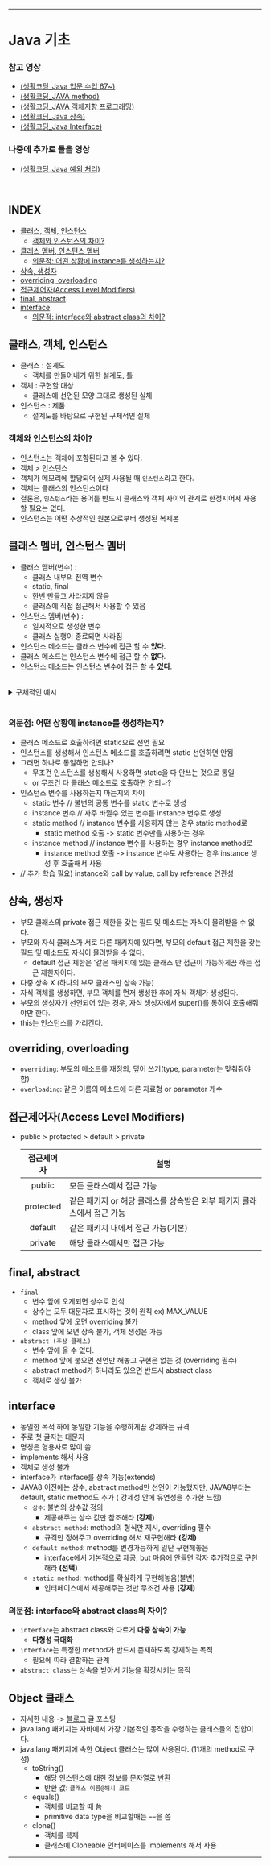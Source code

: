 ___
# Java 기초

### 참고 영상
- [(생활코딩_Java 입문 수업 67~)](https://www.youtube.com/playlist?list=PLuHgQVnccGMCeAy-2-llhw3nWoQKUvQck)
- [(생활코딩_JAVA method)](https://www.youtube.com/playlist?list=PLuHgQVnccGMDkdt3N9tT0aZPZx5-Ri2jo)
- [(생활코딩_JAVA 객체지향 프로그래밍)](https://www.youtube.com/playlist?list=PLuHgQVnccGMAb-e41kXPSIpmoz1RvHyN4)
- [(생활코딩_Java 상속)](https://www.youtube.com/playlist?list=PLuHgQVnccGMA1bRSk_SZrXMngx5iq03cc)
- [(생활코딩_Java Interface)](https://www.youtube.com/playlist?list=PLuHgQVnccGMDiv-rCwlN-YjLKWR6-SBbM)

### 나중에 추가로 들을 영상
- [(생활코딩_Java 예외 처리)](https://www.youtube.com/playlist?list=PLuHgQVnccGMCrFJLxpjhE0N5tvOVxJuVB)
<br/>

## INDEX
  - [클래스, 객체, 인스턴스](#클래스-객체-인스턴스)
    - [객체와 인스턴스의 차이?](#객체와-인스턴스의-차이)
  - [클래스 멤버, 인스턴스 멤버](#클래스-멤버-인스턴스-멤버)
    - [의문점: 어떤 상황에 instance를 생성하는지?](#의문점-어떤-상황에-instance를-생성하는지)
  - [상속, 생성자](#상속-생성자)
  - [overriding, overloading](#overriding-overloading)
  - [접근제어자(Access Level Modifiers)](#접근제어자access-level-modifiers)
  - [final, abstract](#final-abstract)
  - [interface](#interface)
    - [의문점: interface와 abstract class의 차이?](#의문점-interface와-abstract-class의-차이)
##

## 클래스, 객체, 인스턴스
- 클래스 : 설계도
  - 객체를 만들어내기 위한 설계도, 틀
- 객체 : 구현할 대상
  - 클래스에 선언된 모양 그대로 생성된 실체
- 인스턴스 : 제품
  - 설계도를 바탕으로 구현된 구체적인 실체

### 객체와 인스턴스의 차이?
- 인스턴스는 객체에 포함된다고 볼 수 있다.
- 객체 > 인스턴스
- 객체가 메모리에 할당되어 실제 사용될 때 `인스턴스`라고 한다.
- 객체는 클래스의 인스턴스이다
- 결론은, `인스턴스`라는 용어를 반드시 클래스와 객체 사이의 관계로 한정지어서 사용할 필요는 없다.
- 인스턴스는 어떤 추상적인 원본으로부터 생성된 복제본
##

## 클래스 멤버, 인스턴스 멤버
- 클래스 멤버(변수) :
  - 클래스 내부의 전역 변수
  - static, final
  - 한번 만들고 사라지지 않음
  - 클래스에 직접 접근해서 사용할 수 있음
- 인스턴스 멤버(변수) :
  - 일시적으로 생성한 변수
  - 클래스 실행이 종료되면 사라짐
- 인스턴스 메소드는 클래스 변수에 접근 할 수 **있다**.
- 클래스 메소드는 인스턴스 변수에 접근 할 수 **없다**.
- 인스턴스 메소드는 인스턴스 변수에 접근 할 수 **있다**.
<br>

<details>
<summary>구체적인 예시</summary>
<div markdown="1">

```java
class C1{
    static int static_variable = 1;
    int instance_variable = 2;

    static void static_static(){
        System.out.println(static_variable);
    }

    static void static_instance(){
        // 클래스 메소드에서는 인스턴스 변수에 접근 할 수 없다. 
        System.out.println(instance_variable);
    }
    
    void instance_static(){
        // 인스턴스 메소드에서는 클래스 변수에 접근 할 수 있다.
        System.out.println(static_variable);
    }

    void instance_instance(){        
        System.out.println(instance_variable);
    }
}

public class ClassMemberDemo {  
    public static void main(String[] args) {
        C1 c = new C1();

        // 인스턴스를 이용해서 정적 메소드에 접근 -> 성공
        // 인스턴스 메소드가 정적 변수에 접근 -> 성공
        c.static_static();

        // 인스턴스를 이용해서 정적 메소드에 접근 -> 성공
        // 정적 메소드가 인스턴스 변수에 접근 -> 실패
        c.static_instance();

        // 인스턴스를 이용해서 인스턴스 메소드에 접근 -> 성공
        // 인스턴스 메소드가 클래스 변수에 접근 -> 성공
        c.instance_static();

        // 인스턴스를 이용해서 인스턴스 메소드에 접근 -> 성공 
        // 인스턴스 메소드가 인스턴스 변수에 접근 -> 성공
        c.instance_instance();

        // 클래스를 이용해서 클래스 메소드에 접근 -> 성공
        // 클래스 메소드가 클래스 변수에 접근 -> 성공
        C1.static_static();

        // 클래스를 이용해서 클래스 메소드에 접근 -> 성공
        // 클래스 메소드가 인스턴스 변수에 접근 -> 실패
        C1.static_instance();

        // 클래스를 이용해서 인스턴스 메소드에 접근 -> 실패
        C1.instance_static();

        // 클래스를 이용해서 인스턴스 메소드에 접근 -> 실패
        C1.instance_instance();
    }
}
```

</div>
</details>
<br>

### 의문점: 어떤 상황에 instance를 생성하는지?
- 클래스 메소드로 호출하려면 static으로 선언 필요
- 인스턴스를 생성해서 인스턴스 메소드를 호출하려면 static 선언하면 안됨
- 그러면 하나로 통일하면 안되나?
  - 무조건 인스턴스를 생성해서 사용하면 static을 다 안쓰는 것으로 통일
  - or 무조건 다 클래스 메소드로 호출하면 안되나?
- 인스턴스 변수를 사용하는지 마는지의 차이
  - static 변수 // 불변의 공통 변수를 static 변수로 생성
  - instance 변수 // 자주 바뀔수 있는 변수를 instance 변수로 생성
  - static method // instance 변수를 사용하지 않는 경우 static method로
    - static method 호출 -> static 변수만을 사용하는 경우
  - instance method // instance 변수를 사용하는 경우 instance method로
    - instance method 호출 -> instance 변수도 사용하는 경우 instance 생성 후 호출해서 사용
- // 추가 학습 필요) instance와 call by value, call by reference 연관성
##

## 상속, 생성자
- 부모 클래스의 private 접근 제한을 갖는 필드 및 메소드는 자식이 물려받을 수 없다.
- 부모와 자식 클래스가 서로 다른 패키지에 있다면, 부모의 default 접근 제한을 갖는 필드 및 메소드도 자식이 물려받을 수 없다.
  - default 접근 제한은 '같은 패키지에 있는 클래스'만 접근이 가능하게끔 하는 접근 제한자이다.
- 다중 상속 X (하나의 부모 클래스만 상속 가능)
- 자식 객체를 생성하면, 부모 객체를 먼저 생성한 후에 자식 객체가 생성된다.
- 부모의 생성자가 선언되어 있는 경우, 자식 생성자에서 super()를 통하여 호출해줘야만 한다.
- this는 인스턴스를 가리킨다.
##

## overriding, overloading
- `overriding`: 부모의 메소드를 재정의, 덮어 쓰기(type, parameter는 맞춰줘야 함)
- `overloading`: 같은 이름의 메소드에 다른 자료형 or parameter 개수
##

## 접근제어자(Access Level Modifiers)
- public > protected > default > private

  |접근제어자|설명|
  |:--------:|----|
  |public    |모든 클래스에서 접근 가능|
  |protected |같은 패키지 or 해당 클래스를 상속받은 외부 패키지 클래스에서 접근 가능|
  |default   |같은 패키지 내에서 접근 가능(기본)|
  |private   |해당 클래스에서만 접근 가능|
##

## final, abstract
- `final`
  - 변수 앞에 오게되면 상수로 인식
  - 상수는 모두 대문자로 표시하는 것이 원칙 ex) MAX_VALUE
  - method 앞에 오면 overriding 불가
  - class 앞에 오면 상속 불가, 객체 생성은 가능
- `abstract (추상 클래스)`
  - 변수 앞에 올 수 없다.
  - method 앞에 붙으면 선언만 해놓고 구현은 없는 것 (overriding 필수)
  - abstract method가 하나라도 있으면 반드시 abstract class
  - 객체로 생성 불가
##

## interface
- 동일한 목적 하에 동일한 기능을 수행하게끔 강제하는 규격
- 주로 첫 글자는 대문자
- 명칭은 형용사로 많이 씀
- implements 해서 사용
- 객체로 생성 불가
- interface가 interface를 상속 가능(extends)
- JAVA8 이전에는 상수, abstract method만 선언이 가능했지만, JAVA8부터는 default, static method도 추가 ( 강제성 안에 유연성을 추가한 느낌)
  - `상수`: 불변의 상수값 정의
    - 제공해주는 상수 값만 참조해라 **(강제)**
  - `abstract method`: method의 형식만 제시, overriding 필수
    - 규격만 정해주고 overriding 해서 재구현해라 **(강제)**
  - `default method`: method를 변경가능하게 일단 구현해놓음
    - interface에서 기본적으로 제공, but 마음에 안들면 각자 추가적으로 구현해라 **(선택)**
  - `static method`: method를 확실하게 구현해놓음(불변)
    - 인터페이스에서 제공해주는 것만 무조건 사용 **(강제)**

### 의문점: interface와 abstract class의 차이?
- `interface`는 abstract class와 다르게 **다중 상속이 가능**
  - **다형성 극대화**
- `interface`는 특정한 method가 반드시 존재하도록 강제하는 목적
  - 필요에 따라 결합하는 관계
- `abstract class`는 상속을 받아서 기능을 확장시키는 목적
##

## Object 클래스
- 자세한 내용 -> [블로그]() 글 포스팅
- java.lang 패키지는 자바에서 가장 기본적인 동작을 수행하는 클래스들의 집합이다.
- java.lang 패키지에 속한 Object 클래스는 많이 사용된다. (11개의 method로 구성)
  - toString()
    - 해당 인스턴스에 대한 정보를 문자열로 반환
    - 반환 값: `클래스 이름@해시 코드`
  - equals()
    - 객체를 비교할 때 씀
    - primitive data type을 비교할때는 `==`을 씀
  - clone()
    - 객체를 복제
    - 클래스에 Cloneable 인터페이스를 implements 해서 사용
___